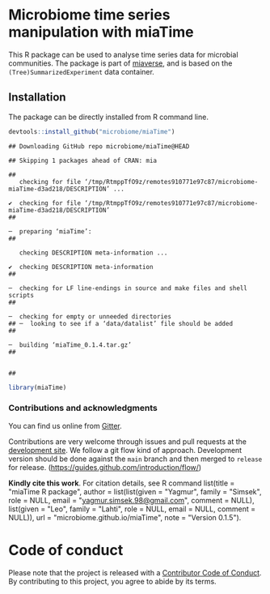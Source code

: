 # Microbiome time series manipulation with miaTime

This R package can be used to analyse time series data for microbial
communities. The package is part of [miaverse](microbiome.github.io), 
and is based on the `(Tree)SummarizedExperiment` data container.

## Installation
 
The package can be directly installed from R command line.


```r
devtools::install_github("microbiome/miaTime")
```

```
## Downloading GitHub repo microbiome/miaTime@HEAD
```

```
## Skipping 1 packages ahead of CRAN: mia
```

```
##      checking for file ‘/tmp/RtmppTfO9z/remotes910771e97c87/microbiome-miaTime-d3ad218/DESCRIPTION’ ...  ✔  checking for file ‘/tmp/RtmppTfO9z/remotes910771e97c87/microbiome-miaTime-d3ad218/DESCRIPTION’
##   ─  preparing ‘miaTime’:
##      checking DESCRIPTION meta-information ...  ✔  checking DESCRIPTION meta-information
##   ─  checking for LF line-endings in source and make files and shell scripts
##   ─  checking for empty or unneeded directories
## ─  looking to see if a ‘data/datalist’ file should be added
##   ─  building ‘miaTime_0.1.4.tar.gz’
##      
## 
```

```r
library(miaTime)
```

### Contributions and acknowledgments

You can find us online from [Gitter](https://gitter.im/microbiome/miaverse).

Contributions are very welcome through issues and pull requests at the
[development site](https://github.com/microbiome/miaTime). We follow a git
flow kind of approach. Development version should be done against the
`main` branch and then merged to `release` for release.
(https://guides.github.com/introduction/flow/)

**Kindly cite this work**. For citation details, see R command
  list(title = "miaTime R package", author = list(list(given = "Yagmur", family = "Simsek", role = NULL, email = "yagmur.simsek.98@gmail.com", comment = NULL), list(given = "Leo", family = "Lahti", role = NULL, email = NULL, comment = NULL)), url = "microbiome.github.io/miaTime", note = "Version 0.1.5").

# Code of conduct

Please note that the project is released with a [Contributor Code of Conduct](https://contributor-covenant.org/version/2/0/CODE_OF_CONDUCT.html).
By contributing to this project, you agree to abide by its terms.

